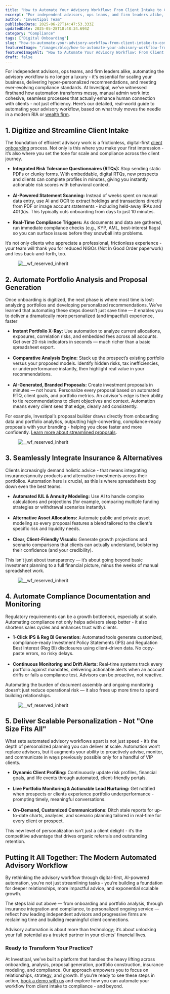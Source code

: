 ```yaml
---
title: "How to Automate Your Advisory Workflow: From Client Intake to Compliance"
excerpt: "For independent advisors, ops teams, and firm leaders alike, automating the advisory workflow is no longer a luxury - it's essential for scaling your business, delivering hyper-personalized recommendations, and meeting."
author: "Investipal Team"
publishedDate: 2025-06-27T14:47:53.333Z
updatedDate: 2025-05-28T18:48:34.694Z
category: "Compliance"
tags: ["Digital Onboarding"]
slug: "how-to-automate-your-advisory-workflow-from-client-intake-to-compliance"
featuredImage: "/images/blog/how-to-automate-your-advisory-workflow-from-client-intake-to-compliance__67b65ad0b0df9e913c0f96f3_Why_20Customer_20Acquisition_20Costs_20Are_20Rising_20for_20Financial_20Advisors_20_And_20What_20To_20Do_20About_20It__20_8_.png"
featuredImageAlt: "How to Automate Your Advisory Workflow: From Client Intake to Compliance"
draft: false
---
```

<p id="">For independent advisors, ops teams, and firm leaders alike, automating the advisory workflow is no longer a luxury - it's essential for scaling your business, delivering hyper-personalized recommendations, and meeting ever-evolving compliance standards. At Investipal, we’ve witnessed firsthand how automation transforms messy, manual admin work into cohesive, seamless processes that actually enhance human connection with clients - not just efficiency. Here’s our detailed, real-world guide to automating your advisory workflow, based on what truly moves the needle in a modern RIA or <a href="/segments/wealth-firms">wealth firm</a>.</p><h2 id="">1. Digitize and Streamline Client Intake</h2><p id="">The foundation of efficient advisory work is a frictionless, digital-first <a href="/features/client-acquisition">client onboarding</a> process. Not only is this where you make your first impression - it’s also where you set the tone for scale and compliance across the client journey.</p><ul id=""><li id=""><strong id="">Integrated Risk Tolerance Questionnaires (RTQs):</strong> Stop sending static PDFs or clunky forms. With embeddable, digital RTQs, new prospects and clients can complete profiles in minutes, giving you instantly actionable risk scores with behavioral context.</li> &nbsp;<li id=""><strong id="">AI-Powered Statement Scanning:</strong> Instead of weeks spent on manual data entry, use AI and OCR to extract holdings and transactions directly from PDF or image account statements - including held-away IRAs and 401(k)s. This typically cuts onboarding from days to just 10 minutes.</li> &nbsp;<li id=""><strong id="">Real-Time Compliance Triggers:</strong> As documents and data are gathered, run immediate compliance checks (e.g., KYP, AML, best-interest flags) so you can surface issues before they snowball into problems.</li></ul><p id="">It’s not only clients who appreciate a professional, frictionless experience - your team will thank you for reduced NIGOs (Not In Good Order paperwork) and less back-and-forth, too.</p><figure class="w-richtext-figure-type-image w-richtext-align-fullwidth" style="max-width:2240px" data-rt-type="image" data-rt-align="fullwidth" data-rt-max-width="2240px"><div><img src="/images/blog/how-to-automate-your-advisory-workflow-from-client-intake-to-compliance__67b65ad0b0df9e913c0f96f3_Why_20Customer_20Acquisition_20Costs_20Are_20Rising_20for_20Financial_20Advisors_20_And_20What_20To_20Do_20About_20It__20_8_.png" loading="lazy" alt="__wf_reserved_inherit"></div></figure><h2 id="">2. Automate Portfolio Analysis and Proposal Generation</h2><p id="">Once onboarding is digitized, the next phase is where most time is lost: analyzing portfolios and developing personalized recommendations. We’ve learned that automating these steps doesn’t just save time — it enables you to deliver a dramatically more personalized (and impactful) experience, faster</p><ul id=""><li id=""><strong id="">Instant Portfolio X-Ray:</strong> Use automation to analyze current allocations, exposures, correlation risks, and embedded fees across all accounts. Get over 20 risk indicators in seconds — much richer than a basic spreadsheet export.</li> &nbsp;<li id=""><strong id="">Comparative Analysis Engine:</strong> Stack up the prospect’s existing portfolio versus your proposed models. Identify hidden risks, tax inefficiencies, or underperformance instantly, then highlight real value in your recommendations.</li> &nbsp;<li id=""><strong id="">AI-Generated, Branded Proposals:</strong> Create investment proposals in minutes — not hours. Personalize every proposal based on automated RTQ, client goals, and portfolio metrics. An advisor's edge is their ability to tie recommendations to client objectives and context. Automation means every client sees that edge, clearly and consistently.</li></ul><p id="">For example, Investipal’s proposal builder draws directly from onboarding data and portfolio analytics, outputting high-converting, compliance-ready proposals with your branding - helping you close faster and more confidently. <a href="/blog/how-to-automate-proposal-generation-and-shorten-sales-cycles-for-financial-advisors" id="">Learn more about streamlined proposals</a>.</p><figure class="w-richtext-figure-type-image w-richtext-align-fullwidth" style="max-width:2240px" data-rt-type="image" data-rt-align="fullwidth" data-rt-max-width="2240px"><div><img src="/images/blog/how-to-automate-your-advisory-workflow-from-client-intake-to-compliance__67e4278bd19f14e8eb7677af_Incorporating_20Client_20Parameters_20_18_.png" loading="lazy" alt="__wf_reserved_inherit"></div></figure><h2 id="">3. Seamlessly Integrate Insurance & Alternatives</h2><p id="">Clients increasingly demand holistic advice - that means integrating insurance/annuity products and alternative investments across their portfolios. Automation here is crucial, as this is where spreadsheets bog down even the best teams.</p><ul id=""><li id=""><strong id="">Automated IUL & Annuity Modeling:</strong> Use AI to handle complex calculations and projections (for example, comparing multiple funding strategies or withdrawal scenarios instantly).</li> &nbsp;<li id=""><strong id="">Alternative Asset Allocations:</strong> Automate public and private asset modeling so every proposal features a blend tailored to the client's specific risk and liquidity needs.</li> &nbsp;<li id=""><strong id="">Clear, Client-Friendly Visuals:</strong> Generate growth projections and scenario comparisons that clients can actually understand, bolstering their confidence (and your credibility).</li></ul><p id="">This isn’t just about transparency — it’s about going beyond basic investment planning to a full financial picture, minus the weeks of manual spreadsheet work.</p><figure class="w-richtext-figure-type-image w-richtext-align-fullwidth" style="max-width:1542px" data-rt-type="image" data-rt-align="fullwidth" data-rt-max-width="1542px"><div><img src="/images/blog/how-to-automate-your-advisory-workflow-from-client-intake-to-compliance__68375a581c18ad43c6436fb1_Screenshot_202025-04-01_20160231.png" loading="lazy" alt="__wf_reserved_inherit"></div></figure><h2 id="">4. Automate Compliance Documentation and Monitoring</h2><p id="">Regulatory requirements can be a growth bottleneck, especially at scale. Automating compliance not only helps advisors sleep better - it also shortens sales cycles and enhances trust with clients.</p><ul id=""><li id=""><strong id="">1-Click IPS & Reg BI Generation:</strong> Automated tools generate customized, compliance-ready Investment Policy Statements (IPS) and Regulation Best Interest (Reg BI) disclosures using client-driven data. No copy-paste errors, no risky delays.</li> &nbsp;<li id=""><strong id="">Continuous Monitoring and Drift Alerts:</strong> Real-time systems track every portfolio against mandates, delivering actionable alerts when an account drifts or fails a compliance test. Advisors can be proactive, not reactive.</li></ul><p id="">Automating the burden of document assembly and ongoing monitoring doesn’t just reduce operational risk — it also frees up more time to spend building relationships.</p><figure class="w-richtext-figure-type-image w-richtext-align-fullwidth" style="max-width:2240px" data-rt-type="image" data-rt-align="fullwidth" data-rt-max-width="2240px"><div><img src="/images/blog/how-to-automate-your-advisory-workflow-from-client-intake-to-compliance__67e6b898d4c1c37afcd339a8_Investipal_20Regulation_20Best_20Interest_20AI_20Generator.png" loading="lazy" alt="__wf_reserved_inherit"></div></figure><h2 id="">5. Deliver Scalable Personalization - Not "One Size Fits All"</h2><p id="">What sets automated advisory workflows apart is not just speed - it’s the depth of personalized planning you can deliver at scale. Automation won’t replace advisors, but it augments your ability to proactively advise, monitor, and communicate in ways previously possible only for a handful of VIP clients.</p><ul id=""><li id=""><strong id="">Dynamic Client Profiling:</strong> Continuously update risk profiles, financial goals, and life events through automated, client-friendly portals.</li> &nbsp;<li id=""><strong id="">Live Portfolio Monitoring & Actionable Lead Nurturing:</strong> Get notified when prospects or clients experience portfolio underperformance - prompting timely, meaningful conversations.</li> &nbsp;<li id=""><strong id="">On-Demand, Customized Communications:</strong> Ditch stale reports for up-to-date charts, analyses, and scenario planning tailored in real-time for every client or prospect.</li></ul><p id="">This new level of personalization isn’t just a client delight - it’s the competitive advantage that drives organic referrals and outstanding retention.</p><h2 id="">Putting It All Together: The Modern Automated Advisory Workflow</h2><p id="">By rethinking the advisory workflow through digital-first, AI-powered automation, you’re not just streamlining tasks - you’re building a foundation for deeper relationships, more impactful advice, and exponential scalable growth.</p><p id="">The steps laid out above — from onboarding and portfolio analysis, through insurance integration and compliance, to personalized ongoing service — reflect how leading independent advisors and progressive firms are reclaiming time and building meaningful client connections.</p><p id="">Advisory automation is about more than technology; it’s about unlocking your full potential as a trusted partner in your clients' financial lives.</p><h3 id="">Ready to Transform Your Practice?</h3><p id="">At Investipal, we've built a platform that handles the heavy lifting across onboarding, analysis, proposal generation, portfolio construction, insurance modeling, and compliance. Our approach empowers you to focus on relationships, strategy, and growth. If you’re ready to see these steps in action, <a href="/book-a-demo" id="">book a demo with us</a> and explore how you can automate your workflow from client intake to compliance - and beyond.</p>